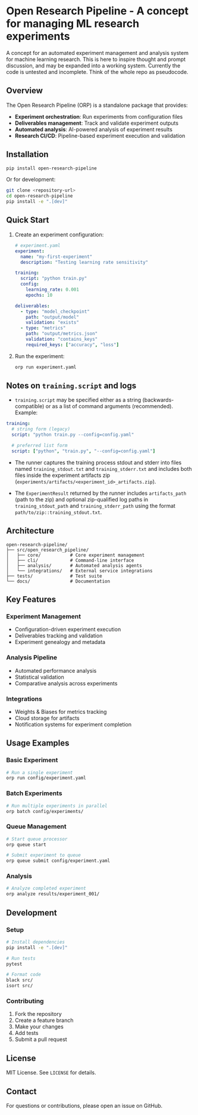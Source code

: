 # Open Research Pipeline - A concept for managing ML research experiments

A concept for an automated experiment management and analysis system for machine learning research.
This is here to inspire thought and prompt discussion, and may be expanded into a working system. Currently the code is untested and incomplete. Think of the whole repo as pseudocode.

## Overview

The Open Research Pipeline (ORP) is a standalone package that provides:

- **Experiment orchestration**: Run experiments from configuration files
- **Deliverables management**: Track and validate experiment outputs
- **Automated analysis**: AI-powered analysis of experiment results
- **Research CI/CD**: Pipeline-based experiment execution and validation

## Installation

```bash
pip install open-research-pipeline
```

Or for development:

```bash
git clone <repository-url>
cd open-research-pipeline
pip install -e ".[dev]"
```

## Quick Start

1. Create an experiment configuration:

    ```yaml
    # experiment.yaml
    experiment:
      name: "my-first-experiment"
      description: "Testing learning rate sensitivity"

    training:
      script: "python train.py"
      config:
        learning_rate: 0.001
        epochs: 10

    deliverables:
      - type: "model_checkpoint"
        path: "output/model"
        validation: "exists"
      - type: "metrics"
        path: "output/metrics.json"
        validation: "contains_keys"
        required_keys: ["accuracy", "loss"]
    ```

2. Run the experiment:

    ```bash
    orp run experiment.yaml
    ```

Notes on `training.script` and logs
-------------------------------

- `training.script` may be specified either as a string (backwards-compatible) or as a list of command arguments (recommended). Example:

```yaml
training:
  # string form (legacy)
  script: "python train.py --config=config.yaml"

  # preferred list form
  script: ["python", "train.py", "--config=config.yaml"]
```

- The runner captures the training process stdout and stderr into files named `training_stdout.txt` and `training_stderr.txt` and includes both files inside the experiment artifacts zip (`experiments/artifacts/<experiment_id>_artifacts.zip`).

- The `ExperimentResult` returned by the runner includes `artifacts_path` (path to the zip) and optional zip-qualified log paths in `training_stdout_path` and `training_stderr_path` using the format `path/to/zip::training_stdout.txt`.

## Architecture

```text
open-research-pipeline/
├── src/open_research_pipeline/
│   ├── core/           # Core experiment management
│   ├── cli/            # Command-line interface
│   ├── analysis/       # Automated analysis agents
│   └── integrations/   # External service integrations
├── tests/              # Test suite
└── docs/               # Documentation
```

## Key Features

### Experiment Management

- Configuration-driven experiment execution
- Deliverables tracking and validation
- Experiment genealogy and metadata

### Analysis Pipeline

- Automated performance analysis
- Statistical validation
- Comparative analysis across experiments

### Integrations

- Weights & Biases for metrics tracking
- Cloud storage for artifacts
- Notification systems for experiment completion

## Usage Examples

### Basic Experiment

```bash
# Run a single experiment
orp run config/experiment.yaml
```

### Batch Experiments

```bash
# Run multiple experiments in parallel
orp batch config/experiments/
```

### Queue Management

```bash
# Start queue processor
orp queue start

# Submit experiment to queue
orp queue submit config/experiment.yaml
```

### Analysis

```bash
# Analyze completed experiment
orp analyze results/experiment_001/
```

## Development

### Setup

```bash
# Install dependencies
pip install -e ".[dev]"

# Run tests
pytest

# Format code
black src/
isort src/
```

### Contributing

1. Fork the repository
2. Create a feature branch
3. Make your changes
4. Add tests
5. Submit a pull request

## License

MIT License. See `LICENSE` for details.

## Contact

For questions or contributions, please open an issue on GitHub.
